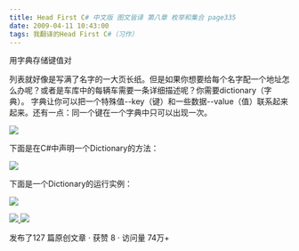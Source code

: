 ```yaml
---
title: Head First C# 中文版 图文皆译 第八章 枚举和集合 page335
date: 2009-04-11 10:43:00
tags: 我翻译的Head First C#（习作）
---
```

用字典存储键值对

列表就好像是写满了名字的一大页长纸。但是如果你想要给每个名字配一个地址怎么办呢？或者是车库中的每辆车需要一条详细描述呢？你需要dictionary（字典）。
字典让你可以把一个特殊值--key（键）和一些数据--value（值）联系起来起来。还有一点：同一个键在一个字典中只可以出现一次。

![](https://p-blog.csdn.net/images/p_blog_csdn_net/cuipengfei1/EntryImages/20090411/2009-04-11_10-17-43.jpg)

下面是在C#中声明一个Dictionary的方法：

![](https://p-blog.csdn.net/images/p_blog_csdn_net/cuipengfei1/EntryImages/20090411/2009-04-11_10-26-07.jpg)

下面是一个Dictionary的运行实例：

![](https://p-blog.csdn.net/images/p_blog_csdn_net/cuipengfei1/EntryImages/20090411/2009-04-11_10-30-12.jpg)



[ ![](https://profile.csdnimg.cn/5/2/5/3_cuipengfei1)
![](https://g.csdnimg.cn/static/user-reg-year/1x/11.png)
](https://blog.csdn.net/cuipengfei1)



发布了127 篇原创文章  ·  获赞 8  ·  访问量 74万+

